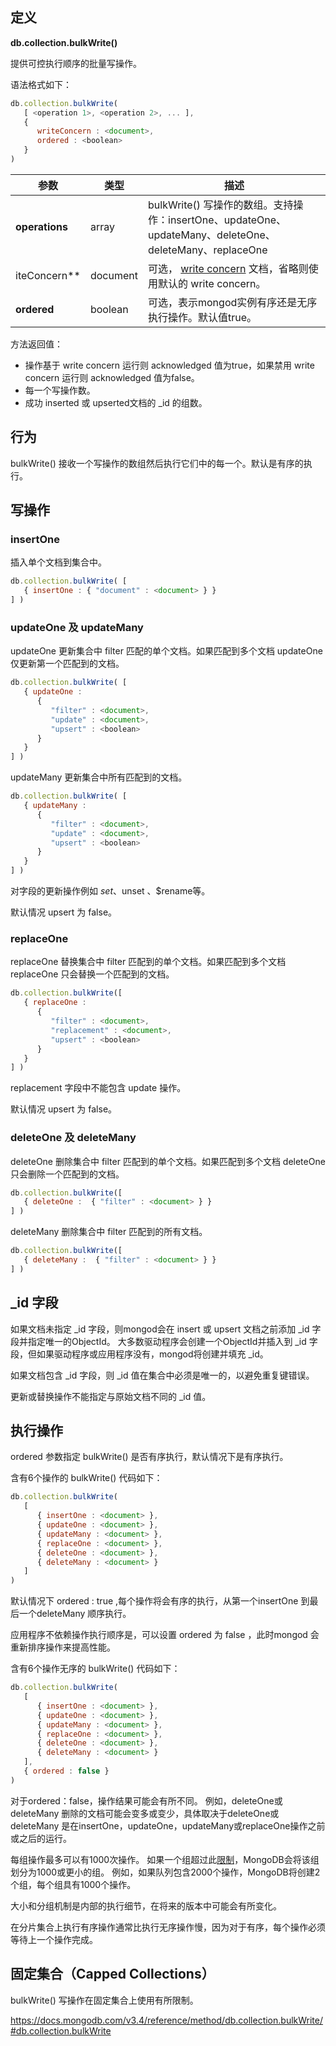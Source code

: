 ## 定义

**db.collection.bulkWrite()**

提供可控执行顺序的批量写操作。

语法格式如下：

```javascript
db.collection.bulkWrite(
   [ <operation 1>, <operation 2>, ... ],
   {
      writeConcern : <document>,
      ordered : <boolean>
   }
)
```

| 参数           | 类型     | 描述                                                         |
| -------------- | -------- | ------------------------------------------------------------ |
| **operations** | array    | bulkWrite() 写操作的数组。支持操作：insertOne、updateOne、updateMany、deleteOne、deleteMany、replaceOne |
| iteConcern**   | document | 可选， [write concern](https://docs.mongodb.com/v3.4/reference/write-concern/) 文档，省略则使用默认的 write concern。 |
| **ordered**    | boolean  | 可选，表示mongod实例有序还是无序执行操作。默认值true。       |

方法返回值：

- 操作基于 write concern 运行则 acknowledged 值为true，如果禁用 write concern 运行则 acknowledged 值为false。
- 每一个写操作数。
- 成功 inserted 或 upserted文档的 _id 的组数。



## 行为

bulkWrite() 接收一个写操作的数组然后执行它们中的每一个。默认是有序的执行。



## 写操作

### insertOne

插入单个文档到集合中。

```javascript
db.collection.bulkWrite( [
   { insertOne : { "document" : <document> } }
] )
```

### updateOne 及 updateMany

updateOne 更新集合中 filter 匹配的单个文档。如果匹配到多个文档 updateOne 仅更新第一个匹配到的文档。

```javascript
db.collection.bulkWrite( [
   { updateOne :
      {
         "filter" : <document>,
         "update" : <document>,
         "upsert" : <boolean>
      }
   }
] )
```

updateMany 更新集合中所有匹配到的文档。

```javascript
db.collection.bulkWrite( [
   { updateMany :
      {
         "filter" : <document>,
         "update" : <document>,
         "upsert" : <boolean>
      }
   }
] )
```

对字段的更新操作例如 $set 、$unset 、$rename等。

默认情况 upsert 为 false。

### replaceOne

replaceOne 替换集合中 filter 匹配到的单个文档。如果匹配到多个文档 replaceOne 只会替换一个匹配到的文档。

```javascript
db.collection.bulkWrite([
   { replaceOne :
      {
         "filter" : <document>,
         "replacement" : <document>,
         "upsert" : <boolean>
      }
   }
] )
```

replacement 字段中不能包含 update 操作。

默认情况 upsert 为 false。

### deleteOne 及 deleteMany

deleteOne 删除集合中 filter 匹配到的单个文档。如果匹配到多个文档 deleteOne 只会删除一个匹配到的文档。

```javascript
db.collection.bulkWrite([
   { deleteOne :  { "filter" : <document> } }
] )
```

deleteMany 删除集合中 filter 匹配到的所有文档。

```javascript
db.collection.bulkWrite([
   { deleteMany :  { "filter" : <document> } }
] )
```



## _id 字段

如果文档未指定 _id 字段，则mongod会在 insert 或 upsert 文档之前添加 _id 字段并指定唯一的ObjectId。 大多数驱动程序会创建一个ObjectId并插入到 _id 字段，但如果驱动程序或应用程序没有，mongod将创建并填充 _id。

如果文档包含 _id 字段，则 _id 值在集合中必须是唯一的，以避免重复键错误。

更新或替换操作不能指定与原始文档不同的 _id 值。



## 执行操作

ordered 参数指定  bulkWrite() 是否有序执行，默认情况下是有序执行。

含有6个操作的 bulkWrite()  代码如下：

```javascript
db.collection.bulkWrite(
   [
      { insertOne : <document> },
      { updateOne : <document> },
      { updateMany : <document> },
      { replaceOne : <document> },
      { deleteOne : <document> },
      { deleteMany : <document> }
   ]
)
```

默认情况下 ordered : true ,每个操作将会有序的执行，从第一个insertOne 到最后一个deleteMany 顺序执行。

应用程序不依赖操作执行顺序是，可以设置 ordered 为 false ，此时mongod 会重新排序操作来提高性能。

含有6个操作无序的 bulkWrite()  代码如下：

```javascript
db.collection.bulkWrite(
   [
      { insertOne : <document> },
      { updateOne : <document> },
      { updateMany : <document> },
      { replaceOne : <document> },
      { deleteOne : <document> },
      { deleteMany : <document> }
   ],
   { ordered : false }
)
```

对于ordered：false，操作结果可能会有所不同。 例如，deleteOne或deleteMany 删除的文档可能会变多或变少，具体取决于deleteOne或deleteMany 是在insertOne，updateOne，updateMany或replaceOne操作之前或之后的运行。

每组操作最多可以有1000次操作。 如果一个组超过此[限制](https://docs.mongodb.com/v3.4/reference/limits/#Write-Command-Operation-Limit-Size)，MongoDB会将该组划分为1000或更小的组。 例如，如果队列包含2000个操作，MongoDB将创建2个组，每个组具有1000个操作。

大小和分组机制是内部的执行细节，在将来的版本中可能会有所变化。

在分片集合上执行有序操作通常比执行无序操作慢，因为对于有序，每个操作必须等待上一个操作完成。



## 固定集合（Capped Collections）

bulkWrite() 写操作在固定集合上使用有所限制。



https://docs.mongodb.com/v3.4/reference/method/db.collection.bulkWrite/#db.collection.bulkWrite

